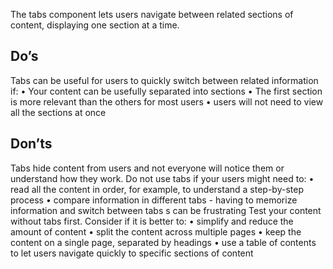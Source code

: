 The tabs component lets users navigate between related sections of content, displaying one section at a time.

## Do’s
Tabs can be useful for users to quickly switch between related information if:
•	Your content can be usefully separated into sections
•	The first section is more relevant than the others for most users
•	users will not need to view all the sections at once

## Don’ts
Tabs hide content from users and not everyone will notice them or understand how they work.
Do not use tabs if your users might need to:
•	read all the content in order, for example, to understand a step-by-step process
•	compare information in different tabs - having to memorize information and switch between tabs s can be frustrating 
Test your content without tabs first. Consider if it is better to:
•	simplify and reduce the amount of content
•	split the content across multiple pages
•	keep the content on a single page, separated by headings
•	use a table of contents to let users navigate quickly to specific sections of content
